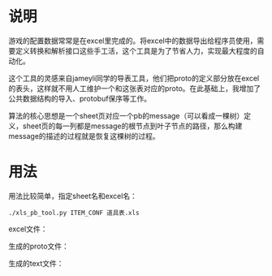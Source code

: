 
# 说明

游戏的配置数据常常是在excel里完成的。将excel中的数据导出给程序员使用，需要定义转换和解析接口这些手工活，这个工具是为了节省人力，实现最大程度的自动化。

这个工具的灵感来自jameyli同学的导表工具，他们把proto的定义部分放在excel的表头，这样就不用人工维护一个和这张表对应的proto。在此基础上，我增加了公共数据结构的导入、protobuf保序等工作。

算法的核心思想是一个sheet页对应一个pb的message（可以看成一棵树）定义，sheet页的每一列都是message的根节点到叶子节点的路径，那么构建message的描述的过程就是恢复这棵树的过程。

# 用法

用法比较简单，指定sheet名和excel名：
```shell
./xls_pb_tool.py ITEM_CONF 道具表.xls
```

excel文件：


生成的proto文件：


生成的text文件：

